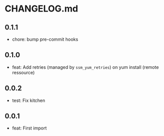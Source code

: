 # CHANGELOG.md

## 0.1.1

* chore: bump pre-commit hooks

## 0.1.0

* feat: Add retries (managed by `ssm_yum_retries`) on yum install (remote ressource)

## 0.0.2

* test: Fix kitchen

## 0.0.1

* feat: First import
